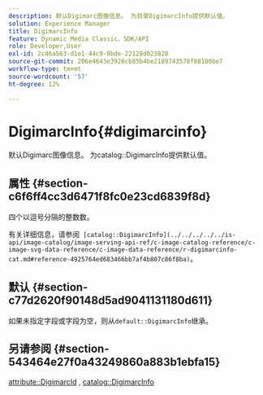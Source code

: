 ```yaml
---
description: 默认Digimarc图像信息。 为目录DigimarcInfo提供默认值。
solution: Experience Manager
title: DigimarcInfo
feature: Dynamic Media Classic，SDK/API
role: Developer,User
exl-id: 2c46a563-d1e1-44c9-9bde-22128d023828
source-git-commit: 206e4643e3926cb85b4be2189743578f88180be7
workflow-type: tm+mt
source-wordcount: '57'
ht-degree: 12%

---
```


# DigimarcInfo{#digimarcinfo}

默认Digimarc图像信息。 为catalog::DigimarcInfo提供默认值。

## 属性 {#section-c6f6ff4cc3d6471f8fc0e23cd6839f8d}

四个以逗号分隔的整数数。

有关详细信息，请参阅` [catalog::DigimarcInfo](../../../../../is-api/image-catalog/image-serving-api-ref/c-image-catalog-reference/c-image-svg-data-reference/c-image-data-reference/r-digimarcinfo-cat.md#reference-4925764ed683466bb7af4b807c86f8ba)`。

## 默认 {#section-c77d2620f90148d5ad9041131180d611}

如果未指定字段或字段为空，则从`default::DigimarcInfo`继承。

## 另请参阅 {#section-543464e27f0a43249860a883b1ebfa15}

[attribute::DigimarcId](../../../../../is-api/image-catalog/image-serving-api-ref/c-image-catalog-reference/c-attributes-reference/r-digimarcid.md#reference-33e3eca7f1874510904e5c8645cecd68) ,  [catalog::DigimarcInfo](../../../../../is-api/image-catalog/image-serving-api-ref/c-image-catalog-reference/c-image-svg-data-reference/c-image-data-reference/r-digimarcinfo-cat.md#reference-4925764ed683466bb7af4b807c86f8ba)
